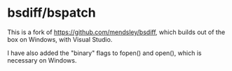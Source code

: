 bsdiff/bspatch
==============

This is a fork of https://github.com/mendsley/bsdiff, which builds out of the box
on Windows, with Visual Studio.

I have also added the "binary" flags to fopen() and open(), which is necessary
on Windows.
